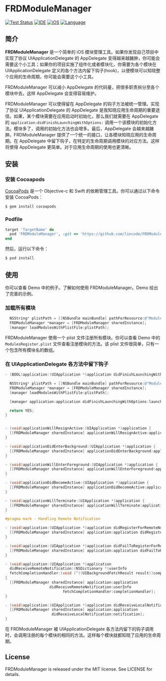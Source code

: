 # FRDModuleManager

[![Test Status](https://travis-ci.org/lincode/FRDModuleManager.svg?branch=master)](https://travis-ci.org/lincode/FRDModuleManager)
[![IDE](https://img.shields.io/badge/XCode-8-blue.svg)]()
[![iOS](https://img.shields.io/badge/iOS-7.0-blue.svg)]()
[![Language](https://img.shields.io/badge/language-ObjC-blue.svg)](https://developer.apple.com/library/mac/documentation/Cocoa/Conceptual/ProgrammingWithObjectiveC/Introduction/Introduction.html)

## 简介

**FRDModuleManager** 是一个简单的 iOS 模块管理工具。如果你发现自己项目中实现了协议 UIApplicationDelegate 的 AppDelegate 变得越来越臃肿，你可能会需要这个小工具；如果你的项目实施了组件化或者模块化，你需要为各个模块在 UIApplicationDelegate 定义的各个方法内留下钩子(hook)，以便模块可以知晓整个应用的生命周期，你可能会需要这个小工具。

FRDModuleManager 可以减小 AppDelegate 的代码量，把很多职责拆分至各个模块中去。这样 AppDelegate 会变得容易维护。

FRDModuleManager 可以使得留在 AppDelegate 的钩子方法被统一管理。实现了协议 UIApplicationDelegate 的 AppDelegate 是我知晓应用生命周期的重要途径。如果，某个模块需要在应用启动时初始化，那么我们就需要在 AppDelegate 的
`application:didFinishLaunchingWithOptions:` 调用一个该模块的初始化方法。模块多了，调用的初始化方法也会增多。最后，AppDelegate 会越来越臃肿。FRDModuleManager 提供了一个统一的接口，让各模块知晓应用的生命周期。在 AppDelegate 中留下钩子，在特定的生命周期调用模块的对应方法。这样将使得 AppDelegate 更简单。对于应用生命周期的使用也更清晰。


## 安装

### 安装 Cocoapods

[CocoaPods](http://cocoapods.org) 是一个 Objective-c 和 Swift 的依赖管理工具。你可以通过以下命令安装 CocoaPods：

```bash
$ gem install cocoapods
```

### Podfile

```ruby
target 'TargetName' do
  pod 'FRDModuleManager', :git => 'https://github.com/lincode/FRDModuleManager.git', :commit => '0.1.0'
end
```

然后，运行以下命令：

```bash
$ pod install
```

## 使用

你可以查看 Demo 中的例子。了解如何使用 FRDModuleManager。Demo 给出了完善的示例。

### 加载所有模块

```Objective-C
  NSString* plistPath = [[NSBundle mainBundle] pathForResource:@"ModulesRegister" ofType:@"plist"];
  FRDModuleManager *manager = [FRDModuleManager sharedInstance];
  [manager loadModulesWithPlistFile:plistPath];
```

FRDModuleManager 使用一个 plist 文件注册所有模块。你可以查看 Demo 中的 `ModulesRegister.plist` 文件查看注册模块的方法。该 plist 文件很简单，只有一个包含所有模块名的数组。

### 在 UIApplicationDelegate 各方法中留下钩子

```Objective-C
- (BOOL)application:(UIApplication *)application didFinishLaunchingWithOptions:(NSDictionary *)launchOptions {

  NSString* plistPath = [[NSBundle mainBundle] pathForResource:@"ModulesRegister" ofType:@"plist"];
  FRDModuleManager *manager = [FRDModuleManager sharedInstance];
  [manager loadModulesWithPlistFile:plistPath];

  [manager application:application didFinishLaunchingWithOptions:launchOptions];

  return YES;
}


- (void)applicationWillResignActive:(UIApplication *)application {
  [[FRDModuleManager sharedInstance] applicationWillResignActive:application];
}

- (void)applicationDidEnterBackground:(UIApplication *)application {
  [[FRDModuleManager sharedInstance] applicationDidEnterBackground:application];
}

- (void)applicationWillEnterForeground:(UIApplication *)application {
  [[FRDModuleManager sharedInstance] applicationWillEnterForeground:application];
}

- (void)applicationDidBecomeActive:(UIApplication *)application {
  [[FRDModuleManager sharedInstance] applicationDidBecomeActive:application];
}

- (void)applicationWillTerminate:(UIApplication *)application {
  [[FRDModuleManager sharedInstance] applicationWillTerminate:application];
}

#pragma mark - Handling Remote Notification

- (void)application:(UIApplication *)application didRegisterForRemoteNotificationsWithDeviceToken:(NSData *)deviceToken {
  [[FRDModuleManager sharedInstance] application:application didRegisterForRemoteNotificationsWithDeviceToken:deviceToken];
}

- (void)application:(UIApplication *)application didFailToRegisterForRemoteNotificationsWithError:(NSError *)error {
  [[FRDModuleManager sharedInstance] application:application didFailToRegisterForRemoteNotificationsWithError:error];
}

- (void)application:(UIApplication *)application
  didReceiveRemoteNotification:(NSDictionary *)userInfo
  fetchCompletionHandler:(void (^)(UIBackgroundFetchResult result))completionHandler
{
  [[FRDModuleManager sharedInstance] application:application
                    didReceiveRemoteNotification:userInfo
                          fetchCompletionHandler:completionHandler];
}

- (void)application:(UIApplication *)application didReceiveLocalNotification:(UILocalNotification *)notification {
  [[FRDModuleManager sharedInstance] application:application
                     didReceiveLocalNotification:notification];
}

```

在 FRDModuleManager 被 UIApplicationDelegate 各方法内留下的钩子调用时，会调用注册的每个模块的相同的方法。这样每个模块就都知晓了应用的生命周期。

## License

FRDModuleManager is released under the MIT license. See LICENSE for details.
